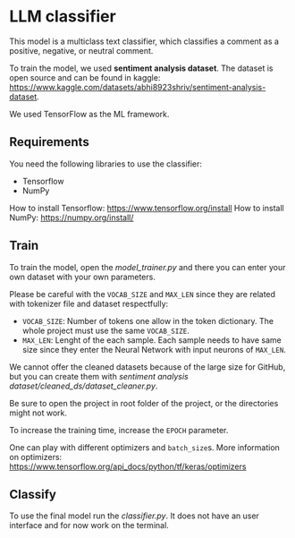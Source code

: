 # LLM classifier

This model is a multiclass text classifier, which classifies a comment as a positive, negative, or neutral comment.

To train the model, we used **sentiment analysis dataset**. The dataset is open source and can be found in kaggle: <https://www.kaggle.com/datasets/abhi8923shriv/sentiment-analysis-dataset>.

We used TensorFlow as the ML framework.

## Requirements

You need the following libraries to use the classifier:

- Tensorflow
- NumPy

How to install Tensorflow: <https://www.tensorflow.org/install>
How to install NumPy: <https://numpy.org/install/>

## Train

To train the model, open the *model_trainer.py* and there you can enter your own dataset with your own parameters.

Please be careful with the `VOCAB_SIZE` and `MAX_LEN` since they are related with tokenizer file and dataset respectfully:

- `VOCAB_SIZE`: Number of tokens one allow in the token dictionary. The whole project must use the same `VOCAB_SIZE`.
- `MAX_LEN`: Lenght of the each sample. Each sample needs to have same size since they enter the Neural Network with input neurons of `MAX_LEN`.

We cannot offer the cleaned datasets because of the large size for GitHub, but you can create them with *sentiment analysis dataset/cleaned_ds/dataset_cleaner.py*.

Be sure to open the project in root folder of the project, or the directories might not work.

To increase the training time, increase the `EPOCH` parameter.

One can play with different optimizers and `batch_size`s. More information on optimizers: <https://www.tensorflow.org/api_docs/python/tf/keras/optimizers>

## Classify

To use the final model run the *classifier.py*. It does not have an user interface and for now work on the terminal.
